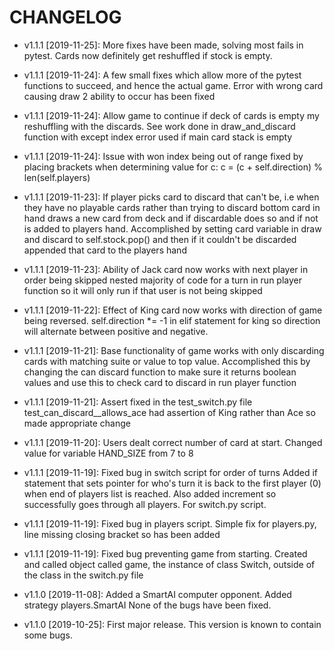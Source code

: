 # CHANGELOG
* v1.1.1 [2019-11-25]: More fixes have been made, solving most fails in pytest. Cards now definitely get reshuffled if stock is empty.  

* v1.1.1 [2019-11-24]: A few small fixes which allow more of the pytest functions to succeed, and hence the actual game. 
 Error with wrong card causing draw 2 ability to occur has been fixed

* v1.1.1 [2019-11-24]: Allow game to continue if deck of cards is empty my reshuffling with the discards.
  See work done in  draw_and_discard function with except index error used if main card stack is empty

* v1.1.1 [2019-11-24]: Issue with won index being out of range fixed by placing brackets when determining value for c: c = (c + self.direction) % len(self.players)

* v1.1.1 [2019-11-23]: If player picks card to discard that can't be, i.e when they have no playable cards rather than 
 trying to discard bottom card in hand draws a new card from deck and if discardable does so and if not is added to players hand. 
 Accomplished by setting card variable in draw and discard to self.stock.pop() and then if it couldn't be discarded appended that
  card to the players hand

* v1.1.1 [2019-11-23]: Ability of Jack card now works with next player in order being skipped
   nested majority of code for a turn in run player function so it will only run if that user is not being skipped

* v1.1.1 [2019-11-22]: Effect of King card now works with direction of game being reversed.
  self.direction *= -1 in elif statement for king so direction will alternate between positive and negative. 

* v1.1.1 [2019-11-21]: Base functionality of game works with only discarding cards with matching suite or value to top
value. Accomplished this by changing the can discard function to make sure it returns boolean values and use this to check 
card to discard in run player function

* v1.1.1 [2019-11-21]: Assert fixed in the test_switch.py file
 test_can_discard__allows_ace had assertion of King rather than Ace so made appropriate change

* v1.1.1 [2019-11-20]: Users dealt correct number of card at start.
 Changed value for variable HAND_SIZE from 7 to 8

* v1.1.1 [2019-11-19]: Fixed bug in switch script for order of turns
  Added if statement that sets pointer for who's turn it is back to the first player (0) when end of players list is reached. 
  Also added increment so successfully goes through all players. For switch.py script.
  
* v1.1.1 [2019-11-19]: Fixed bug in players script.
  Simple fix for players.py, line missing closing bracket so has been added

* v1.1.1 [2019-11-19]: Fixed bug preventing game from starting.
  Created and called object called game, the instance of class Switch, outside of the class in the switch.py file

* v1.1.0 [2019-11-08]: Added a SmartAI computer opponent.
  Added strategy players.SmartAI
  None of the bugs have been fixed.

* v1.1.0 [2019-10-25]: First major release.
  This version is known to contain some bugs.

